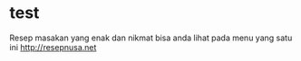 # test

Resep masakan yang enak dan nikmat bisa anda lihat pada menu yang satu ini <a href="http://resepnusa.net">http://resepnusa.net</a>
